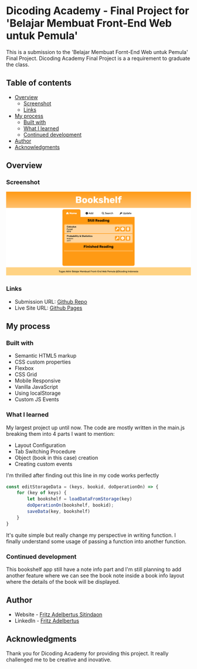 # Dicoding Academy - Final Project for 'Belajar Membuat Front-End Web untuk Pemula'

This is a submission to the 'Belajar Membuat Fornt-End Web untuk Pemula' Final Project. Dicoding Academy Final Project is a a requirement to graduate the class. 

## Table of contents

- [Overview](#overview)
  - [Screenshot](#screenshot)
  - [Links](#links)
- [My process](#my-process)
  - [Built with](#built-with)
  - [What I learned](#what-i-learned)
  - [Continued development](#continued-development)
- [Author](#author)
- [Acknowledgments](#acknowledgments)

## Overview

### Screenshot

![](./screenshot.png)

### Links

- Submission URL: [Github Repo](https://github.com/fritzadelbertus/DAP_Bookshelf-App)
- Live Site URL: [Github Pages](https://fritzadelbertus.github.io/DAP_Bookshelf-App/)

## My process

### Built with

- Semantic HTML5 markup
- CSS custom properties
- Flexbox
- CSS Grid
- Mobile Responsive
- Vanilla JavaScript
- Using localStorage
- Custom JS Events

### What I learned

My largest project up until now. The code are mostly written in the main.js breaking them into 4 parts I want to mention:
- Layout Configuration
- Tab Switching Procedure
- Object (book in this case) creation
- Creating custom events

I'm thrilled after finding out this line in my code works perfectly

```js
const editStorageData = (keys, bookid, doOperationOn) => {
    for (key of keys) {
        let bookshelf = loadDataFromStorage(key)
        doOperationOn(bookshelf, bookid);
        saveData(key, bookshelf)
    }
}
```

It's quite simple but really change my perspective in writing function. I finally understand some usage of passing a function into another function.

### Continued development

This bookshelf app still have a note info part and I'm still planning to add another feature where we can see the book note inside a book info layout where the details of the book will be displayed.

## Author

- Website - [Fritz Adelbertus Sitindaon](https://www.furitsu.site)
- LinkedIn - [Fritz Adelbertus](https://www.linkedin.com/in/fritzadelbertus/)

## Acknowledgments

Thank you for Dicoding Academy for providing this project. It really challenged me to be creative and inovative.
